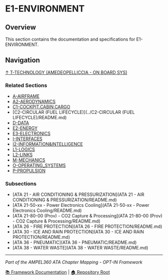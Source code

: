 # E1-ENVIRONMENT

## Overview

This section contains the documentation and specifications for E1-ENVIRONMENT.

## Navigation

[↑ T-TECHNOLOGY (AMEDEOPELLICCIA - ON BOARD SYS)](../README.md)

### Related Sections

- [A-AIRFRAME](../A-AIRFRAME/README.md)
- [A2-AERODYNAMICS](../A2-AERODYNAMICS/README.md)
- [C1-COCKPIT.CABIN,CARGO](../C1-COCKPIT.CABIN,CARGO/README.md)
- [C2-CIRCULAR (FUEL LIFECYCLE)](../C2-CIRCULAR (FUEL LIFECYCLE)/README.md)
- [D-DATA](../D-DATA/README.md)
- [E2-ENERGY](../E2-ENERGY/README.md)
- [E3-ELECTRONICS](../E3-ELECTRONICS/README.md)
- [I-INTERFACES](../I-INTERFACES/README.md)
- [I2-INFORMATION&INTELLIGENCE](../I2-INFORMATION&INTELLIGENCE/README.md)
- [L1-LOGICS](../L1-LOGICS/README.md)
- [L2-LINKS](../L2-LINKS/README.md)
- [M-MECHANICS](../M-MECHANICS/README.md)
- [O-OPERATING_SYSTEMS](../O-OPERATING_SYSTEMS/README.md)
- [P-PROPULSION](../P-PROPULSION/README.md)

### Subsections

- [ATA 21 - AIR CONDITIONING & PRESSURIZATION](ATA 21 - AIR CONDITIONING & PRESSURIZATION/README.md)
- [ATA 21-50-xx - Power Electronics Cooling](ATA 21-50-xx - Power Electronics Cooling/README.md)
- [ATA 21-80-00 (Prov) - CO2 Capture & Processing](ATA 21-80-00 (Prov) - CO2 Capture & Processing/README.md)
- [ATA 26 - FIRE PROTECTION](ATA 26 - FIRE PROTECTION/README.md)
- [ATA 30 - ICE AND RAIN PROTECTION](ATA 30 - ICE AND RAIN PROTECTION/README.md)
- [ATA 36 - PNEUMATIC](ATA 36 - PNEUMATIC/README.md)
- [ATA 38 - WATER WASTE](ATA 38 - WATER WASTE/README.md)

---

*Part of the AMPEL360 ATA Chapter Mapping - OPT-IN Framework*

[📚 Framework Documentation](../../README.md) | [🏠 Repository Root](../../../README.md)
